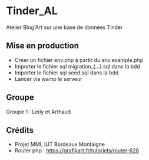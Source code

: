 # Tinder_AL
Atelier Blog'Art sur une base de données Tinder

## Mise en production
- Créer un fichier env.php à partir du env.example.php
- Importer le fichier sql migration_(...).sql dans la bdd
- Importer le fichier sql seed.sql dans la bdd
- Lancer via wamp le serveur

## Groupe
Groupe 1 : Leïly et Arthaud

## Crédits
- Projet MMI, IUT Bordeaux Montaigne
- Router php : https://grafikart.fr/tutoriels/router-628

